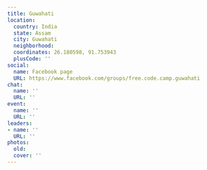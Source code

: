 ```yaml
---
title: Guwahati
location:
  country: India
  state: Assam
  city: Guwahati
  neighborhood: 
  coordinates: 26.180598, 91.753943
  plusCode: ''
social:
  name: Facebook page
  URL: https://www.facebook.com/groups/free.code.camp.guwahati
chat:
  name: ''
  URL: ''
event:
  name: ''
  URL: ''
leaders:
- name: ''
  URL: ''
photos:
  old: 
  cover: ''
---
```


